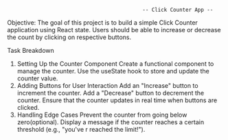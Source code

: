                                                 -- Click Counter App --
Objective: The goal of this project is to build a simple Click Counter application using React state. Users should be able to increase or decrease the count by clicking on respective buttons.

Task Breakdown

1. Setting Up the Counter Component Create a functional component to manage the    counter. Use the useState hook to store and update the counter value.
2. Adding Buttons for User Interaction Add an "Increase" button to increment the   counter. Add a "Decrease" button to decrement the counter. Ensure that the 
   counter updates in real time when buttons are clicked.
3. Handling Edge Cases Prevent the counter from going below zero(optional).
   Display a message if the counter reaches a certain threshold (e.g., "you've r   reached the limit!").
